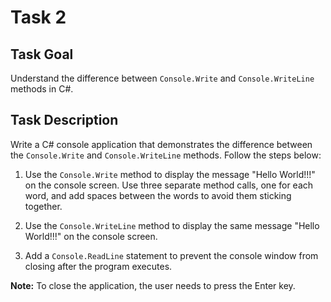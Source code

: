 # Task 2

## Task Goal
Understand the difference between `Console.Write` and `Console.WriteLine` methods in C#.

## Task Description
Write a C# console application that demonstrates the difference between the `Console.Write` and `Console.WriteLine` methods. Follow the steps below:

1. Use the `Console.Write` method to display the message "Hello World!!!" on the console screen. Use three separate method calls, one for each word, and add spaces between the words to avoid them sticking together.

2. Use the `Console.WriteLine` method to display the same message "Hello World!!!" on the console screen.

3. Add a `Console.ReadLine` statement to prevent the console window from closing after the program executes.

**Note:** To close the application, the user needs to press the Enter key.
